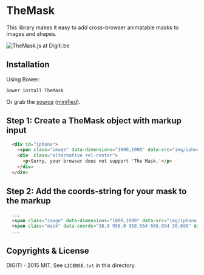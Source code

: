 # TheMask

This library makes it easy to add cross-browser animatable masks to images and shapes.

![TheMask.js at Digiti.be](http://client.digiti.be/digiti-website/github/themask-cover.png "TheMask.js at Digiti.be")

## Installation

Using Bower:

    bower install TheMask

Or grab the [source](https://github.com/wautersj/TheMask/dist/TheMask.js) ([minified](https://github.com/wautersj/TheMask/dist/TheMask.min.js)).

## Step 1: Create a TheMask object with markup input
```html
  <div id="iphone">
    <span class="image" data-dimensions="1000,1000" data-src="img/iphone.png"></span>
    <div  class="alternative rel-center">
      <p>Sorry, your browser does not support 'The Mask.'</p>
    </div>
  </div>
```

## Step 2: Add the coords-string for your mask to the markup
```html
  ...
  <span class="image" data-dimensions="1000,1000" data-src="img/iphone.png"></span>
  <span class="mask" data-coords="38,0 958,0 958,564 666,894 38,690" data-mask-id="myFirstMask"></span>
  ...
```


## Copyrights & License

DIGITI - 2015
MIT. See `LICENSE.txt` in this directory.
